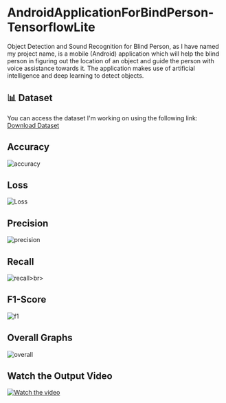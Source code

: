 # AndroidApplicationForBindPerson-TensorflowLite
Object Detection and Sound Recognition for Blind Person, as I have named my project name, is a mobile (Android) application which will help the blind person in figuring out the location of an object and guide the person with voice assistance towards it. The application makes use of artificial intelligence and deep learning to detect objects.<br>

## 📊 Dataset  
You can access the dataset I'm working on using the following link:  
[Download Dataset](https://drive.google.com/file/d/1-DooMojQCLHhgadrfb-OLfT7QGUorHZn/view?usp=drive_link)

## Accuracy<br>
![accuracy](https://user-images.githubusercontent.com/65563164/143613763-c5d49ad3-a127-4262-bd8f-d9fe86c8c2c7.PNG)<br>
## Loss<br>
![Loss](https://user-images.githubusercontent.com/65563164/143613768-42a06211-781d-4228-90ad-09889095150c.PNG)<br>
## Precision<br>
![precision](https://user-images.githubusercontent.com/65563164/143613758-f6fe183f-deb1-4fe7-8d36-8c8d5fca6026.PNG)<br>
## Recall<br>
![recall](https://user-images.githubusercontent.com/65563164/143613760-5eafff19-933f-47d3-8a47-679036f0a86a.PNG)>br>
## F1-Score<br>
![f1](https://user-images.githubusercontent.com/65563164/143613765-4f45da6c-b248-42b3-b5dc-9d16ca29b885.PNG)<br>
## Overall Graphs<br>
![overall](https://user-images.githubusercontent.com/65563164/143613746-16ccae0e-d768-4c9f-8a9b-09279dd263bb.PNG)<br>
## Watch the Output Video<br>
[![Watch the video](https://i.imgur.com/vKb2F1B.png)](https://www.youtube.com/watch?v=RYbxAj2YYX0)
